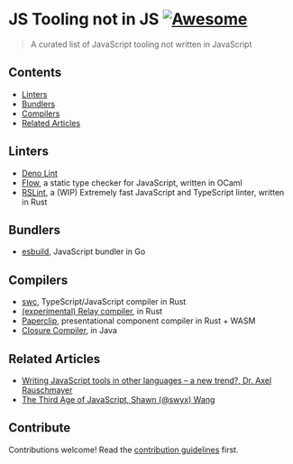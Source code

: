 # JS Tooling not in JS [![Awesome](https://awesome.re/badge.svg)](https://awesome.re)

> A curated list of JavaScript tooling not written in JavaScript


## Contents

- [Linters](#linters)
- [Bundlers](#bundlers)
- [Compilers](#compilers)
- [Related Articles](#related-articles)

## Linters

- [Deno Lint](https://github.com/denoland/deno_lint)
- [Flow](https://flow.org/), a static type checker for JavaScript, written in OCaml
- [RSLint](https://github.com/rslint/rslint), a (WIP) Extremely fast JavaScript and TypeScript linter, written in Rust


## Bundlers

- [esbuild](https://esbuild.github.io/getting-started/), JavaScript bundler in Go

## Compilers

- [swc](https://github.com/swc-project/swc), TypeScript/JavaScript compiler in Rust
- [(experimental) Relay compiler](https://github.com/facebook/relay/tree/master/compiler), in Rust
- [Paperclip](https://paperclip.dev/), presentational component compiler in Rust + WASM
- [Closure Compiler](https://github.com/google/closure-compiler), in Java

## Related Articles

- [Writing JavaScript tools in other languages – a new trend?, Dr. Axel Rauschmayer](https://2ality.com/2020/10/js-plus-other-languages.html)
- [The Third Age of JavaScript, Shawn (@swyx) Wang](https://www.swyx.io/js-third-age/)

## Contribute

Contributions welcome! Read the [contribution guidelines](CONTRIBUTING.md) first.

